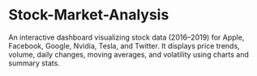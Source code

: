 # Stock-Market-Analysis
An interactive dashboard visualizing stock data (2016–2019) for Apple, Facebook, Google, Nvidia, Tesla, and Twitter. It displays price trends, volume, daily changes, moving averages, and volatility using charts and summary stats.
